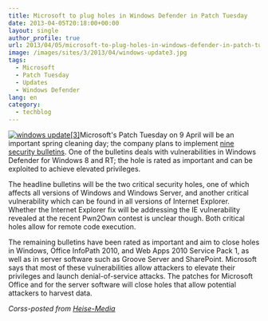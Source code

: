 ```yaml
---
title: Microsoft to plug holes in Windows Defender in Patch Tuesday
date: 2013-04-05T20:18:00+00:00
layout: single
author_profile: true
url: 2013/04/05/microsoft-to-plug-holes-in-windows-defender-in-patch-tuesday/
image: /images/sites/3/2013/04/windows-update3.jpg
tags:
  - Microsoft
  - Patch Tuesday
  - Updates
  - Windows Defender
lang: en
category: 
  - techblog
---
```

[![windows update[3]](/images/2013/04/windows-update3.jpg)](/images/2013/04/windows-update3.jpg)Microsoft's Patch Tuesday on 9 April will be an important spring cleaning day; the company plans to implement [nine security bulletins](http://technet.microsoft.com/en-us/security/bulletin/ms13-apr). One of the bulletins deals with vulnerabilities in Windows Defender for Windows 8 and RT; the hole is rated as important and can be exploited to achieve elevated privileges.

The headline bulletins will be the two critical security holes, one of which affects all versions of Windows and Windows Server, and another critical vulnerability which can be found in all versions of Internet Explorer. Whether the Internet Explorer fix will be addressing the IE vulnerability revealed at the recent Pwn2Own contest is unclear though. Both critical holes allow for remote code execution.

The remaining bulletins have been rated as important and aim to close holes in Windows, Office InfoPath 2010, and Web Apps 2010 Service Pack 1, as well as in server software such as Groove Server and SharePoint. Microsoft says that most of these vulnerabilities allow attackers to elevate their privileges and launch denial-of-service attacks. The patches for Microsoft Office and for the server software will close holes that allow potential attackers to harvest data.

_Corss-posted from [Heise-Media](http://h-online.com/-1835839)_